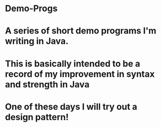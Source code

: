 # Demo-Progs

# A series of short demo programs I'm writing in Java. 
# This is basically intended to be a record of my improvement in syntax and strength in Java
# One of these days I will try out a design pattern! 
